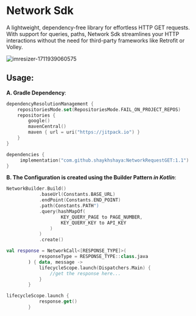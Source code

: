 # Network Sdk


A lightweight, dependency-free library for effortless HTTP GET requests. With support for queries, paths, Network Sdk streamlines your HTTP interactions without the need for third-party frameworks like Retrofit or Volley.


![imresizer-1711939060575](https://github.com/shaykhshaya/NetworkRequestGET/assets/119520622/92decca0-c512-4893-8b40-955304b2e5e4)


## Usage:

**A. Gradle Dependency**:

```kotlin
dependencyResolutionManagement {
    repositoriesMode.set(RepositoriesMode.FAIL_ON_PROJECT_REPOS)
    repositories {
        google()
        mavenCentral()
        maven { url = uri("https://jitpack.io") }
    }
}
```
```kotlin
dependencies {
     implementation("com.github.shaykhshaya:NetworkRequestGET:1.1")
}
```

**B. The Configuration is created using the Builder Pattern *in Kotlin***:


```kotlin
NetworkBuilder.Build()
            .baseUrl(Constants.BASE_URL)
            .endPoint(Constants.END_POINT)
            .path(Constants.PATH")
            .query(hashMapOf(
                    KEY_QUERY_PAGE to PAGE_NUMBER,
                    KEY_QUERY_KEY to API_KEY
                )
            )
            .create()
```
```kotlin
val response = NetworkCall<[RESPONSE_TYPE]>(
            responseType = RESPONSE_TYPE::class.java
        ) { data, message ->
            lifecycleScope.launch(Dispatchers.Main) {
                //get the response here...
            }
        }

```
```kotlin
lifecycleScope.launch {
            response.get()
        }
```






